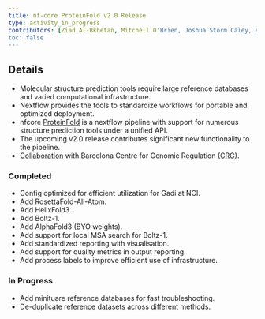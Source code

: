 ```yaml
---
title: nf-core ProteinFold v2.0 Release
type: activity_in_progress
contributors: [Ziad Al-Bkhetan, Mitchell O'Brien, Joshua Storm Caley, Keiran Rowell, Thomas Litfin]
toc: false
---
```


## Details

- Molecular structure prediction tools require large reference databases and varied computational infrastructure.
- Nextflow provides the tools to standardize workflows for portable and optimized deployment.
- nfcore [ProteinFold](https://nf-co.re/proteinfold/1.1.1) is a nextflow pipeline with support for numerous structure prediction tools under a unified API.
- The upcoming v2.0 release contributes significant new functionality to the pipeline.
- [Collaboration](https://www.biocommons.org.au/news/nf-core-hackathon-2025) with Barcelona Centre for Genomic Regulation ([CRG](https://www.crg.eu/)).

### Completed

- Config optimized for efficient utilization for Gadi at NCI.
- Add RosettaFold-All-Atom.
- Add HelixFold3.
- Add Boltz-1.
- Add AlphaFold3 (BYO weights).
- Add support for local MSA search for Boltz-1.
- Add standardized reporting with visualisation.
- Add support for quality metrics in output reporting.
- Add process labels to improve efficient use of infrastructure.

### In Progress

- Add minituare reference databases for fast troubleshooting.
- De-duplicate reference datasets across different methods.